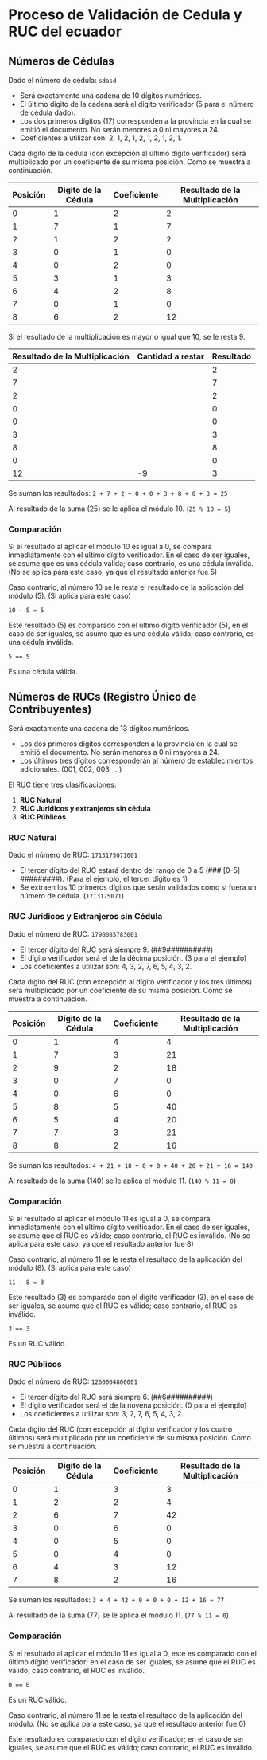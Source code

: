 # Proceso de Validación de Cedula y RUC del ecuador

## Números de Cédulas

Dado el número de cédula: `sdasd`

- Será exactamente una cadena de 10 dígitos numéricos.
- El último dígito de la cadena será el dígito verificador (5 para el número de cédula dado).
- Los dos primeros dígitos (17) corresponden a la provincia en la cual se emitió el documento. No serán menores a 0 ni mayores a 24.
- Coeficientes a utilizar son: 2, 1, 2, 1, 2, 1, 2, 1, 2, 1.

Cada dígito de la cédula (con excepción al último dígito verificador) será multiplicado por un coeficiente de su misma posición. Como se muestra a continuación.

| Posición | Dígito de la Cédula | Coeficiente | Resultado de la Multiplicación |
|----------|---------------------|-------------|--------------------------------|
| 0        | 1                   | 2           | 2                              |
| 1        | 7                   | 1           | 7                              |
| 2        | 1                   | 2           | 2                              |
| 3        | 0                   | 1           | 0                              |
| 4        | 0                   | 2           | 0                              |
| 5        | 3                   | 1           | 3                              |
| 6        | 4                   | 2           | 8                              |
| 7        | 0                   | 1           | 0                              |
| 8        | 6                   | 2           | 12                             |

Si el resultado de la multiplicación es mayor o igual que 10, se le resta 9.

| Resultado de la Multiplicación | Cantidad a restar | Resultado |
|--------------------------------|-------------------|-----------|
| 2                              |                   | 2         |
| 7                              |                   | 7         |
| 2                              |                   | 2         |
| 0                              |                   | 0         |
| 0                              |                   | 0         |
| 3                              |                   | 3         |
| 8                              |                   | 8         |
| 0                              |                   | 0         |
| 12                             | -9                | 3         |

Se suman los resultados: `2 + 7 + 2 + 0 + 0 + 3 + 8 + 0 + 3 = 25`

Al resultado de la suma (25) se le aplica el módulo 10. (`25 % 10 = 5`)

### Comparación

Si el resultado al aplicar el módulo 10 es igual a 0, se compara inmediatamente con el último dígito verificador. En el caso de ser iguales, se asume que es una cédula válida; caso contrario, es una cédula inválida. (No se aplica para este caso, ya que el resultado anterior fue 5)

Caso contrario, al número 10 se le resta el resultado de la aplicación del módulo (5). (Si aplica para este caso)

`10 - 5 = 5`

Este resultado (5) es comparado con el último dígito verificador (5), en el caso de ser iguales, se asume que es una cédula válida; caso contrario, es una cédula inválida.

`5 == 5`

Es una cédula válida.

## Números de RUCs (Registro Único de Contribuyentes)

Será exactamente una cadena de 13 dígitos numéricos.

- Los dos primeros dígitos corresponden a la provincia en la cual se emitió el documento. No serán menores a 0 ni mayores a 24.
- Los últimos tres dígitos corresponderán al número de establecimientos adicionales. (001, 002, 003, ...)

El RUC tiene tres clasificaciones:

1. **RUC Natural**
2. **RUC Jurídicos y extranjeros sin cédula**
3. **RUC Públicos**

### RUC Natural

Dado el número de RUC: `1713175071001`

- El tercer dígito del RUC estará dentro del rango de 0 a 5 (### [0-5] #########). (Para el ejemplo, el tercer dígito es 1)
- Se extraen los 10 primeros dígitos que serán validados como si fuera un número de cédula. (`1713175071`)

### RUC Jurídicos y Extranjeros sin Cédula

Dado el número de RUC: `1790085783001`

- El tercer dígito del RUC será siempre 9. (##9##########)
- El dígito verificador será el de la décima posición. (3 para el ejemplo)
- Los coeficientes a utilizar son: 4, 3, 2, 7, 6, 5, 4, 3, 2.

Cada dígito del RUC (con excepción al dígito verificador y los tres últimos) será multiplicado por un coeficiente de su misma posición. Como se muestra a continuación.

| Posición | Dígito de la Cédula | Coeficiente | Resultado de la Multiplicación |
|----------|---------------------|-------------|--------------------------------|
| 0        | 1                   | 4           | 4                              |
| 1        | 7                   | 3           | 21                             |
| 2        | 9                   | 2           | 18                             |
| 3        | 0                   | 7           | 0                              |
| 4        | 0                   | 6           | 0                              |
| 5        | 8                   | 5           | 40                             |
| 6        | 5                   | 4           | 20                             |
| 7        | 7                   | 3           | 21                             |
| 8        | 8                   | 2           | 16                             |

Se suman los resultados: `4 + 21 + 18 + 0 + 0 + 40 + 20 + 21 + 16 = 140`

Al resultado de la suma (140) se le aplica el módulo 11. (`140 % 11 = 8`)

### Comparación

Si el resultado al aplicar el módulo 11 es igual a 0, se compara inmediatamente con el último dígito verificador. En el caso de ser iguales, se asume que el RUC es válido; caso contrario, el RUC es inválido. (No se aplica para este caso, ya que el resultado anterior fue 8)

Caso contrario, al número 11 se le resta el resultado de la aplicación del módulo (8). (Si aplica para este caso)

`11 - 8 = 3`

Este resultado (3) es comparado con el dígito verificador (3), en el caso de ser iguales, se asume que el RUC es válido; caso contrario, el RUC es inválido.

`3 == 3`

Es un RUC válido.

### RUC Públicos

Dado el número de RUC: `1260004800001`

- El tercer dígito del RUC será siempre 6. (##6##########)
- El dígito verificador será el de la novena posición. (0 para el ejemplo)
- Los coeficientes a utilizar son: 3, 2, 7, 6, 5, 4, 3, 2.

Cada dígito del RUC (con excepción al dígito verificador y los cuatro últimos) será multiplicado por un coeficiente de su misma posición. Como se muestra a continuación.

| Posición | Dígito de la Cédula | Coeficiente | Resultado de la Multiplicación |
|----------|---------------------|-------------|--------------------------------|
| 0        | 1                   | 3           | 3                              |
| 1        | 2                   | 2           | 4                              |
| 2        | 6                   | 7           | 42                             |
| 3        | 0                   | 6           | 0                              |
| 4        | 0                   | 5           | 0                              |
| 5        | 0                   | 4           | 0                              |
| 6        | 4                   | 3           | 12                             |
| 7        | 8                   | 2           | 16                             |

Se suman los resultados: `3 + 4 + 42 + 0 + 0 + 0 + 12 + 16 = 77`

Al resultado de la suma (77) se le aplica el módulo 11. (`77 % 11 = 0`)

### Comparación

Si el resultado al aplicar el módulo 11 es igual a 0, este es comparado con el último dígito verificador; en el caso de ser iguales, se asume que el RUC es válido; caso contrario, el RUC es inválido.

`0 == 0`

Es un RUC válido.

Caso contrario, al número 11 se le resta el resultado de la aplicación del módulo. (No se aplica para este caso, ya que el resultado anterior fue 0)

Este resultado es comparado con el dígito verificador; en el caso de ser iguales, se asume que el RUC es válido; caso contrario, el RUC es inválido.
